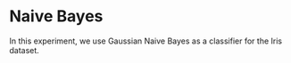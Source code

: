 # Naive Bayes
In this experiment, we use Gaussian Naive Bayes as a classifier for the Iris dataset.

